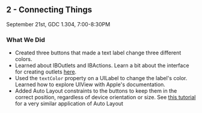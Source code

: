 ## 2 - Connecting Things

September 21st, GDC 1.304, 7:00-8:30PM

### What We Did

* Created three buttons that made a text label change three different colors.
* Learned about IBOutlets and IBActions. Learn a bit about the interface for creating outlets [here](http://www.codetuition.com/ios-tutorials/connecting-iboutlets-ibactions-the-fast-way/).
* Used the `textColor` property on a UILabel to change the label's color. Learned how to explore UIView with Apple's documentation.
* Added Auto Layout constraints to the buttons to keep them in the correct position, regardless of device orientation or size. See [this tutorial](http://www.appcoda.com/introduction-auto-layout/) for a very similar application of Auto Layout